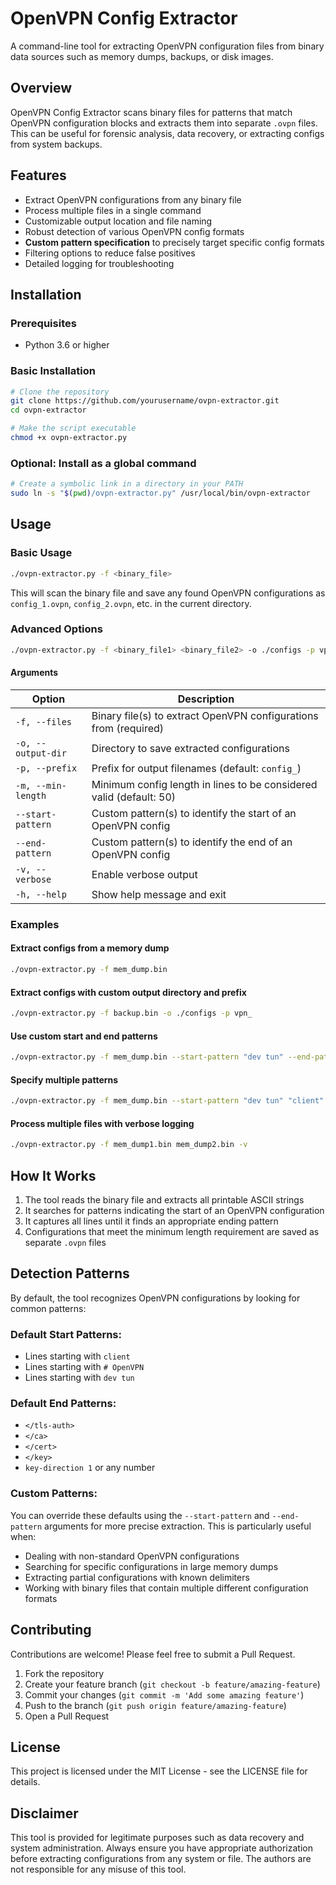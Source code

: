 # OpenVPN Config Extractor

A command-line tool for extracting OpenVPN configuration files from binary data sources such as memory dumps, backups, or disk images.

## Overview

OpenVPN Config Extractor scans binary files for patterns that match OpenVPN configuration blocks and extracts them into separate `.ovpn` files. This can be useful for forensic analysis, data recovery, or extracting configs from system backups.

## Features

- Extract OpenVPN configurations from any binary file
- Process multiple files in a single command
- Customizable output location and file naming
- Robust detection of various OpenVPN config formats
- **Custom pattern specification** to precisely target specific config formats
- Filtering options to reduce false positives
- Detailed logging for troubleshooting

## Installation

### Prerequisites

- Python 3.6 or higher

### Basic Installation

```bash
# Clone the repository
git clone https://github.com/yourusername/ovpn-extractor.git
cd ovpn-extractor

# Make the script executable
chmod +x ovpn-extractor.py
```

### Optional: Install as a global command

```bash
# Create a symbolic link in a directory in your PATH
sudo ln -s "$(pwd)/ovpn-extractor.py" /usr/local/bin/ovpn-extractor
```

## Usage

### Basic Usage

```bash
./ovpn-extractor.py -f <binary_file>
```

This will scan the binary file and save any found OpenVPN configurations as `config_1.ovpn`, `config_2.ovpn`, etc. in the current directory.

### Advanced Options

```bash
./ovpn-extractor.py -f <binary_file1> <binary_file2> -o ./configs -p vpn_ -m 50 -v
```

#### Arguments

| Option | Description |
|--------|-------------|
| `-f, --files` | Binary file(s) to extract OpenVPN configurations from (required) |
| `-o, --output-dir` | Directory to save extracted configurations |
| `-p, --prefix` | Prefix for output filenames (default: `config_`) |
| `-m, --min-length` | Minimum config length in lines to be considered valid (default: 50) |
| `--start-pattern` | Custom pattern(s) to identify the start of an OpenVPN config |
| `--end-pattern` | Custom pattern(s) to identify the end of an OpenVPN config |
| `-v, --verbose` | Enable verbose output |
| `-h, --help` | Show help message and exit |

### Examples

#### Extract configs from a memory dump

```bash
./ovpn-extractor.py -f mem_dump.bin
```

#### Extract configs with custom output directory and prefix

```bash
./ovpn-extractor.py -f backup.bin -o ./configs -p vpn_
```

#### Use custom start and end patterns

```bash
./ovpn-extractor.py -f mem_dump.bin --start-pattern "dev tun" --end-pattern "key-direction 1"
```

#### Specify multiple patterns

```bash
./ovpn-extractor.py -f mem_dump.bin --start-pattern "dev tun" "client" --end-pattern "</tls-auth>" "key-direction 1"
```

#### Process multiple files with verbose logging

```bash
./ovpn-extractor.py -f mem_dump1.bin mem_dump2.bin -v
```

## How It Works

1. The tool reads the binary file and extracts all printable ASCII strings
2. It searches for patterns indicating the start of an OpenVPN configuration
3. It captures all lines until it finds an appropriate ending pattern
4. Configurations that meet the minimum length requirement are saved as separate `.ovpn` files

## Detection Patterns

By default, the tool recognizes OpenVPN configurations by looking for common patterns:

### Default Start Patterns:
- Lines starting with `client`
- Lines starting with `# OpenVPN`
- Lines starting with `dev tun`

### Default End Patterns:
- `</tls-auth>`
- `</ca>`
- `</cert>`
- `</key>`
- `key-direction 1` or any number

### Custom Patterns:
You can override these defaults using the `--start-pattern` and `--end-pattern` arguments for more precise extraction. This is particularly useful when:

- Dealing with non-standard OpenVPN configurations
- Searching for specific configurations in large memory dumps
- Extracting partial configurations with known delimiters
- Working with binary files that contain multiple different configuration formats

## Contributing

Contributions are welcome! Please feel free to submit a Pull Request.

1. Fork the repository
2. Create your feature branch (`git checkout -b feature/amazing-feature`)
3. Commit your changes (`git commit -m 'Add some amazing feature'`)
4. Push to the branch (`git push origin feature/amazing-feature`)
5. Open a Pull Request

## License

This project is licensed under the MIT License - see the LICENSE file for details.

## Disclaimer

This tool is provided for legitimate purposes such as data recovery and system administration. Always ensure you have appropriate authorization before extracting configurations from any system or file. The authors are not responsible for any misuse of this tool.